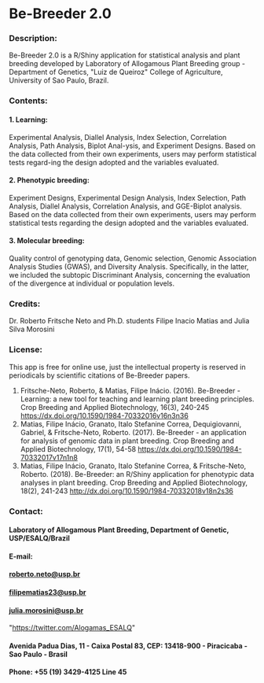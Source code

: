 ﻿# Be-Breeder 2.0 

### Description: 

Be-Breeder 2.0 is a R/Shiny application for statistical analysis and plant breeding developed by Laboratory of Allogamous Plant Breeding group - Department of Genetics, "Luiz de Queiroz" College of Agriculture, University of Sao Paulo, Brazil.

### Contents: 

#### 1.	Learning:  
Experimental Analysis, Diallel Analysis, Index Selection, Correlation Analysis, Path Analysis, Biplot Anal-ysis, and Experiment Designs. Based on the data collected from their own experiments, users may perform statistical tests regard-ing the design adopted and the variables evaluated.
#### 2.	Phenotypic breeding: 
Experiment Designs, Experimental Design Analysis, Index Selection, Path Analysis, Diallel Analysis, Correlation Analysis, and GGE-Biplot analysis. Based on the data collected from their own experiments, users may perform statistical tests regarding the design adopted and the variables evaluated.
#### 3.	Molecular breeding: 
Quality control of genotyping data, Genomic selection, Genomic Association Analysis Studies (GWAS), and Diversity Analysis. Specifically, in the latter, we included the subtopic Discriminant Analysis, concerning the evaluation of the divergence at individual or population levels.

### Credits: 

Dr. Roberto Fritsche Neto and Ph.D. students Filipe Inacio Matias and Julia Silva Morosini

### License: 

This app is free for online use, just the intellectual property is reserved in periodicals by scientific citations of Be-Breeder papers.

1. Fritsche-Neto, Roberto, & Matias, Filipe Inácio. (2016). Be-Breeder - Learning: a new tool for teaching and learning plant breeding principles. Crop Breeding and Applied Biotechnology, 16(3), 240-245 https://dx.doi.org/10.1590/1984-70332016v16n3n36
2. Matias, Filipe Inácio, Granato, Italo Stefanine Correa, Dequigiovanni, Gabriel, & Fritsche-Neto, Roberto. (2017). Be-Breeder - an application for analysis of genomic data in plant breeding. Crop Breeding and Applied Biotechnology, 17(1), 54-58 https://dx.doi.org/10.1590/1984-70332017v17n1n8
3. Matias, Filipe Inácio, Granato, Italo Stefanine Correa, & Fritsche-Neto, Roberto. (2018).  Be-Breeder: an R/Shiny application for phenotypic data analyses in plant breeding. Crop Breeding and Applied Biotechnology, 18(2), 241-243 http://dx.doi.org/10.1590/1984-70332018v18n2s36

### Contact:

#### Laboratory of Allogamous Plant Breeding, Department of Genetic, USP/ESALQ/Brazil 

#### E-mail: 
#### roberto.neto@usp.br
#### filipematias23@usp.br
#### julia.morosini@usp.br
        
"https://twitter.com/Alogamas_ESALQ"

#### Avenida Padua Dias, 11 - Caixa Postal 83, CEP: 13418-900 - Piracicaba - Sao Paulo - Brasil

#### Phone: +55 (19) 3429-4125 Line 45




